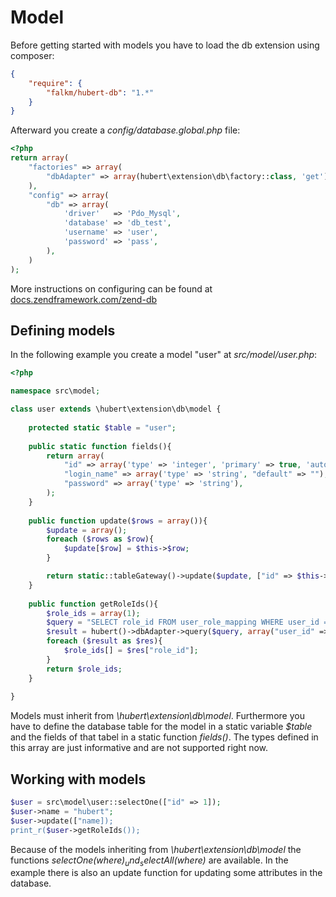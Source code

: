 # Model

Before getting started with models you have to load the db extension using composer:
```json
{
    "require": {
        "falkm/hubert-db": "1.*"
    }
}
```

Afterward you create a _config/database.global.php_ file:
```php
<?php
return array(
    "factories" => array(
        "dbAdapter" => array(hubert\extension\db\factory::class, 'get')
    ), 
    "config" => array(
        "db" => array(
            'driver'   => 'Pdo_Mysql',
            'database' => 'db_test',
            'username' => 'user',
            'password' => 'pass',
        ),
    )
);
```

More instructions on configuring can be found at [docs.zendframework.com/zend-db](https://docs.zendframework.com/zend-db/)

## Defining models

In the following example you create a model "user" at _src/model/user.php_:

```php
<?php

namespace src\model;

class user extends \hubert\extension\db\model {
    
    protected static $table = "user";
     
    public static function fields(){
        return array(
            "id" => array('type' => 'integer', 'primary' => true, 'autoincrement' => true),
            "login_name" => array('type' => 'string', "default" => ""),
            "password" => array('type' => 'string'),
        );
    }
    
    public function update($rows = array()){
        $update = array();
        foreach ($rows as $row){
            $update[$row] = $this->$row;
        }

        return static::tableGateway()->update($update, ["id" => $this->id]);
    }
    
    public function getRoleIds(){
        $role_ids = array(1);
        $query = "SELECT role_id FROM user_role_mapping WHERE user_id = :user_id";
        $result = hubert()->dbAdapter->query($query, array("user_id" => $this->id));
        foreach ($result as $res){
            $role_ids[] = $res["role_id"];
        }
        return $role_ids;
    }
    
}
```

Models must inherit from _\hubert\extension\db\model_. Furthermore you have to define the database table for the model in a static variable _$table_ and the fields of that tabel in a static function _fields()_. The types defined in this array are just informative and are not supported right now.

## Working with models

```php
$user = src\model\user::selectOne(["id" => 1]);
$user->name = "hubert";
$user->update(["name]);
print_r($user->getRoleIds());
```

Because of the models inheriting from _\hubert\extension\db\model_ the functions _selectOne($where)_ und _selectAll($where)_ are available. In the example there is also an update function for updating some attributes in the database.
